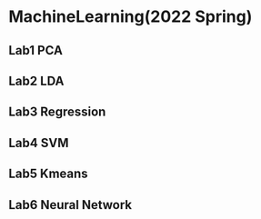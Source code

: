 # MachineLearning(2022 Spring)
## Lab1 PCA
## Lab2 LDA
## Lab3 Regression
## Lab4 SVM
## Lab5 Kmeans
## Lab6 Neural Network
